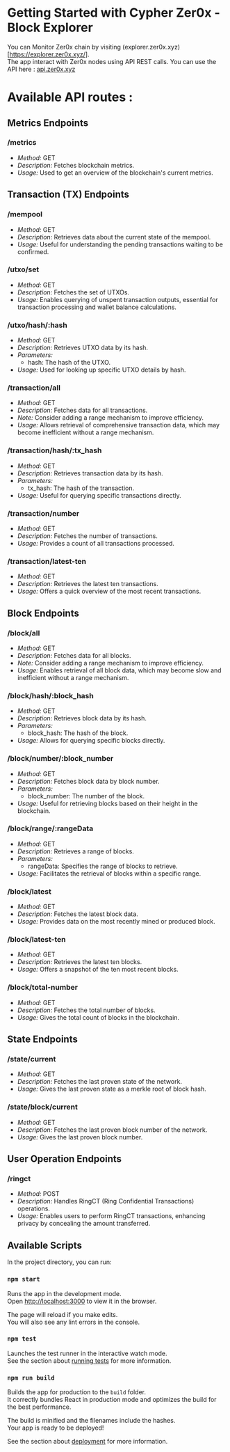 # Getting Started with Cypher Zer0x - Block Explorer

You can Monitor Zer0x chain by visiting (explorer.zer0x.xyz)[https://explorer.zer0x.xyz/].  
The app interact with Zer0x nodes using API REST calls.
You can use the API here : [api.zer0x.xyz](https://api.zer0x.xyz/)  

# Available API routes :  
## Metrics Endpoints

### /metrics
- *Method:* GET
- *Description:* Fetches blockchain metrics.
- *Usage:* Used to get an overview of the blockchain's current metrics.

## Transaction (TX) Endpoints

### /mempool
- *Method:* GET
- *Description:* Retrieves data about the current state of the mempool.
- *Usage:* Useful for understanding the pending transactions waiting to be confirmed.

### /utxo/set
- *Method:* GET
- *Description:* Fetches the set of UTXOs.
- *Usage:* Enables querying of unspent transaction outputs, essential for transaction processing and wallet balance calculations.

### /utxo/hash/:hash
- *Method:* GET
- *Description:* Retrieves UTXO data by its hash.
- *Parameters:*
  - hash: The hash of the UTXO.
- *Usage:* Used for looking up specific UTXO details by hash.

### /transaction/all
- *Method:* GET
- *Description:* Fetches data for all transactions.
- *Note:* Consider adding a range mechanism to improve efficiency.
- *Usage:* Allows retrieval of comprehensive transaction data, which may become inefficient without a range mechanism.

### /transaction/hash/:tx_hash
- *Method:* GET
- *Description:* Retrieves transaction data by its hash.
- *Parameters:*
  - tx_hash: The hash of the transaction.
- *Usage:* Useful for querying specific transactions directly.

### /transaction/number
- *Method:* GET
- *Description:* Fetches the number of transactions.
- *Usage:* Provides a count of all transactions processed.

### /transaction/latest-ten
- *Method:* GET
- *Description:* Retrieves the latest ten transactions.
- *Usage:* Offers a quick overview of the most recent transactions.

## Block Endpoints

### /block/all
- *Method:* GET
- *Description:* Fetches data for all blocks.
- *Note:* Consider adding a range mechanism to improve efficiency.
- *Usage:* Enables retrieval of all block data, which may become slow and inefficient without a range mechanism.

### /block/hash/:block_hash
- *Method:* GET
- *Description:* Retrieves block data by its hash.
- *Parameters:*
  - block_hash: The hash of the block.
- *Usage:* Allows for querying specific blocks directly.

### /block/number/:block_number
- *Method:* GET
- *Description:* Fetches block data by block number.
- *Parameters:*
  - block_number: The number of the block.
- *Usage:* Useful for retrieving blocks based on their height in the blockchain.

### /block/range/:rangeData
- *Method:* GET
- *Description:* Retrieves a range of blocks.
- *Parameters:*
  - rangeData: Specifies the range of blocks to retrieve.
- *Usage:* Facilitates the retrieval of blocks within a specific range.

### /block/latest
- *Method:* GET
- *Description:* Fetches the latest block data.
- *Usage:* Provides data on the most recently mined or produced block.

### /block/latest-ten
- *Method:* GET
- *Description:* Retrieves the latest ten blocks.
- *Usage:* Offers a snapshot of the ten most recent blocks.

### /block/total-number
- *Method:* GET
- *Description:* Fetches the total number of blocks.
- *Usage:* Gives the total count of blocks in the blockchain.

## State Endpoints

### /state/current
- *Method:* GET
- *Description:* Fetches the last proven state of the network.
- *Usage:* Gives the last proven state as a merkle root of block hash.

### /state/block/current
- *Method:* GET
- *Description:* Fetches the last proven block number of the network.
- *Usage:* Gives the last proven block number.

## User Operation Endpoints

### /ringct
- *Method:* POST
- *Description:* Handles RingCT (Ring Confidential Transactions) operations.
- *Usage:* Enables users to perform RingCT transactions, enhancing privacy by concealing the amount transferred.

## Available Scripts

In the project directory, you can run:

### `npm start`

Runs the app in the development mode.\
Open [http://localhost:3000](http://localhost:3000) to view it in the browser.

The page will reload if you make edits.\
You will also see any lint errors in the console.

### `npm test`

Launches the test runner in the interactive watch mode.\
See the section about [running tests](https://facebook.github.io/create-react-app/docs/running-tests) for more information.

### `npm run build`

Builds the app for production to the `build` folder.\
It correctly bundles React in production mode and optimizes the build for the best performance.

The build is minified and the filenames include the hashes.\
Your app is ready to be deployed!

See the section about [deployment](https://facebook.github.io/create-react-app/docs/deployment) for more information.
